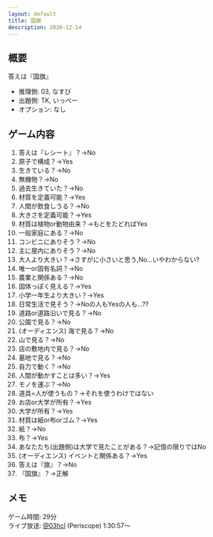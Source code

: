 ```yaml
---
layout: default
title: 国旗
description: 2020-12-14
---
```


## 概要

答えは『国旗』

- 推理側: 03, なすび
- 出題側: TK, いっぺー
- オプション: なし

## ゲーム内容

1. 答えは『レシート』？→No
2. 原子で構成？→Yes
3. 生きている？→No
4. 無機物？→No
5. 過去生きていた？→No
6. 材質を定義可能？→Yes
7. 人間が飲食しうる？→No
8. 大きさを定義可能？→Yes
9. 材質は植物or動物由来？→もとをたどればYes
10. 一般家庭にある？→No
11. コンビニにありそう？→No
12. 主に屋内にありそう？→No
13. 大人より大きい？→さすがに小さいと思う,No…いやわからない?
14. 唯一or固有名詞？→No
15. 農業と関係ある？→No
16. 固体っぽく見える？→Yes
17. 小学一年生より大きい？→Yes
18. 日常生活で見そう？→Noの人もYesの人も…??
19. 道路or道路沿いで見る？→No
20. 公園で見る？→No
21. (オーディエンス) 海で見る？→No
22. 山で見る？→No
23. 店の敷地内で見る？→No
24. 墓地で見る？→No
25. 自力で動く？→No
26. 人間が動かすことは多い？→Yes
27. モノを運ぶ？→No
28. 道具=人が使うもの？→それを使うわけではない
29. お店or大学が所有？→Yes
30. 大学が所有？→Yes
31. 材質は紙or布orゴム？→Yes
32. 紙？→No
33. 布？→Yes
34. あなたたち(出題側)は大学で見たことがある？→記憶の限りではNo
35. (オーディエンス) イベントと関係ある？→Yes
36. 答えは『旗』？→No
37. 『国旗』？→正解

## メモ

ゲーム時間: 29分  
ライブ放送: [@03hcl](https://www.periscope.tv/03hcl/1nAKELjMmVkxL?t=1h30m57s) (Periscope) 1:30:57～
